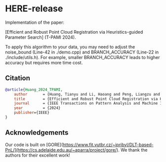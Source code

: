 # HERE-release

Implementation of the paper:

[Efficient and Robust Point Cloud Registration via Heuristics-guided Parameter Search] (T-PAMI 2024).

To apply this algorithm to your data, you may need to adjust the noise_bound (Line-42 in ./demo.cpp) and BRANCH_ACCURACY (Line-22 in ./include/utils.h). For example, smaller BRANCH_ACCURACY leads to higher accuracy but requires more time cost.

## Citation

```bibtex
@article{Huang_2024_TPAMI,
    author       = {Huang, Tianyu and Li, Haoang and Peng, Liangzu and Liu, Yinlong and Liu, Yun-Hui},
    title        = {Efficient and Robust Point Cloud Registration via Heuristics-guided Parameter Search},
    journal      = {IEEE Transactions on Pattern Analysis and Machine Intelligence},
    year         = {2024}
    publisher={IEEE}
}
```

## Acknowledgements
Our code is built on [GORE](https://www.fit.vutbr.cz/~ipribyl/DLT-based-PnL/](https://cs.adelaide.edu.au/~aparra/project/gore/). We thank the authors for their excellent work!
